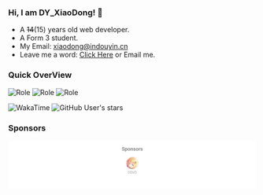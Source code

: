 ### Hi, I am DY_XiaoDong! 👋

- A ~~14~~(15) years old web developer.
- A Form 3 student.
- My Email: xiaodong@indouyin.cn
- Leave me a word: [Click Here](https://github.com/dy-xiaodong2022/dy-xiaodong2022/issues/) or Email me.


### Quick OverView

![Role](https://img.shields.io/badge/Role-Front--End%20Developer-green?style=flat-square&cacheSeconds=60)
![Role](https://img.shields.io/badge/Role-Back--End%20Developer-violet?style=flat-square&cacheSeconds=60)
![Role](https://img.shields.io/badge/Role-Full--Time%20Student-blue?style=flat-square&cacheSeconds=60)

![WakaTime](https://img.shields.io/badge/dynamic/json?url=https%3A%2F%2Fwakatime.com%2Fshare%2F%4071e4a596-f0b4-4537-adba-df261d3a071e%2F45f0e165-3559-4127-ba09-77915aa906aa.json&query=%24.data.grand_total.human_readable_total_including_other_language&logo=wakatime&style=flat-square&cacheSeconds=60&label=WakaTime)
![GitHub User's stars](https://img.shields.io/github/stars/dy-xiaodong2022?affiliations=OWNER%2CORGANIZATION_MEMBER&style=flat-square&logo=github&label=Stars&color=yellow&cacheSeconds=60)


### Sponsors

<p align="center">
    <img src="https://raw.githubusercontent.com/dy-xiaodong2022/sponsors/main/sponsors.wide.svg" />
</p>